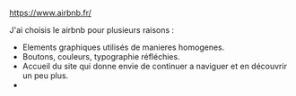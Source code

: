 https://www.airbnb.fr/

J'ai choisis le airbnb pour plusieurs raisons :

- Elements graphiques utilisés de manieres homogenes.
- Boutons, couleurs, typographie réfléchies.
- Accueil du site qui donne envie de continuer a naviguer et en découvrir un peu plus.
- 
